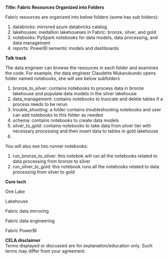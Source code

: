 **Title: Fabric Resources Organized into Folders** 

Fabric resources are organized into below folders (some has sub folders): 

1. databricks: mirrored azure databricks calalog 
2. lakehouses: medallion lakehoueses in Fabric: bronze, silver, and gold
3. notebooks: PySpark notebooks for data models, data processing, and data management
4. reports: PowerBI sementic models and dashboards   



**Talk track** 

The data engineer can browse the resources in each folder and examines the code. For example, the data engineer Claudette Mukarukundo opens folder named notebooks, she will see below subfolders



1. bronze_to_silver: contains notebooks to process data in bronze lakehouse and populate data models in the silver lakehouse
2. data_management: contains notebooks to truncate and delete tables if a process needs to be rerun 
3. trouble_shooting: a folder contains troubleshooting notebooks and user can add notebooks to this folder as needed 
4. schema: contains notebooks to create data models
5. silver_to_gold: contains notebooks to take data from silver tier with necessary processing and then insert data to tables in gold lakehouse 
6. 

You will also see two runner notebooks:

1. run_bronze_to_silver: this notebok will run all the notebooks related to data processing from bronze to silver 
2. run_silver_to_gold: this notebook runs all the notebooks related to data processing from silver to gold 



**Core tech** 

One Lake 

Lakehouse 

Fabric data mirroring

Fabric data engineering 

Fabric PowerBI 



**CELA disclaimer**  
Terms displayed or discussed are for explanation/education only. Such terms may differ from your agreement. ​